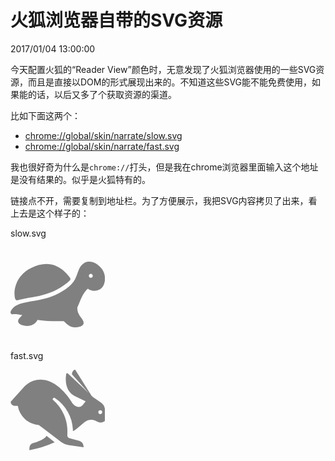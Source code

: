# 火狐浏览器自带的SVG资源
2017/01/04 13:00:00


今天配置火狐的“Reader View”颜色时，无意发现了火狐浏览器使用的一些SVG资源，而且是直接以DOM的形式展现出来的。不知道这些SVG能不能免费使用，如果能的话，以后又多了个获取资源的渠道。

比如下面这两个：

- <chrome://global/skin/narrate/slow.svg>
- <chrome://global/skin/narrate/fast.svg>

我也很好奇为什么是`chrome://`打头，但是我在chrome浏览器里面输入这个地址是没有结果的。似乎是火狐特有的。

链接点不开，需要复制到地址栏。为了方便展示，我把SVG内容拷贝了出来，看上去是这个样子的：

slow.svg

<svg xmlns="http://www.w3.org/2000/svg" viewBox="0 0 24 24" style="width:30%; display:block;">
<g fill="gray">
<path d="M1.684,13.486c-0.209,0-0.404-0.132-0.474-0.341c-0.528-1.58-0.23-5.767,4.097-7.921 c1.315-0.656,2.589-0.988,3.787-0.988c3.237,0,5.096,2.341,5.99,3.465c0.158,0.199,0.181,0.533,0,0.713 c-0.793,0.794-1.852,1.542-3.231,2.286c-2.46,1.327-5.045,1.775-7.121,2.134c-1.123,0.194-2.093,0.361-2.89,0.627 C1.789,13.479,1.735,13.486,1.684,13.486L1.684,13.486z"/>
<path d="M23.185,5.465c-0.86-1.121-2.074-1.819-3.168-1.819c-0.641,0-1.556,0.23-2.273,1.328 c-0.374,0.571-0.577,1.161-0.773,1.73c-0.512,1.482-1.041,3.016-4.662,4.969c-2.316,1.249-4.707,1.664-6.815,2.03 c-2.524,0.438-4.704,0.814-5.455,2.622c-0.069,0.165-0.045,0.354,0.062,0.495c0.107,0.143,0.281,0.217,0.46,0.193 c0.667-0.081,1.533,0.041,2.434,0.217c-0.122,0.146-0.261,0.286-0.391,0.418c-0.38,0.385-0.774,0.783-0.657,1.292 c0.108,0.474,0.604,0.699,0.966,0.828c0.399,0.142,0.843,0.217,1.283,0.217c1.241,0,2.216-0.579,2.649-1.539 c1.704,0.287,3.487,0.313,5.043,0.313l1.639-0.006c0.066,0.056,0.178,0.166,0.264,0.25c0.504,0.506,1.348,1.351,2.721,1.351 c0.129,0,0.264-0.008,0.416-0.026c0.687-0.102,1.351-0.267,1.574-0.787c0.227-0.528-0.123-1.023-0.526-1.597 c-0.481-0.685-1.08-1.532-0.998-2.652c0.196-0.397,0.368-0.824,0.546-1.267c0.479-1.19,0.975-2.421,2.12-3.513 c0.431,0.343,1.022,0.549,1.63,0.549l0,0c0.439,0,0.876-0.102,1.295-0.3c0.624-0.293,1.104-0.967,1.316-1.847 C24.175,7.707,23.914,6.418,23.185,5.465L23.185,5.465z M20.397,7.757c-0.276,0-0.5-0.224-0.5-0.5s0.224-0.5,0.5-0.5 c0.275,0,0.5,0.224,0.5,0.5S20.674,7.757,20.397,7.757z"/>
</g>
</svg>

fast.svg

<svg id="Icons" xmlns="http://www.w3.org/2000/svg" viewBox="0 0 24 20.4" style="width:30%; display:block;">
<path fill="gray" d="M14.42 16.68a.77.77 0 0 0 .54.7l2.51.68a1.58 1.58 0 0 1 1.06 1.22l.05.39-3.89-.53a4.34 4.34 0 0 1-1.74-.72L7.2 14.03a5.79 5.79 0 0 1-5.34-4.88h-.82a1 1 0 0 1-1-1l2.9-3.24a6.16 6.16 0 0 1 4.7-2.39 5.88 5.88 0 0 1 .77.05 5 5 0 0 1 .87.15c3.75 1 6.5 5.84 6.5 5.84a2.27 2.27 0 0 0 1.14.85h.17a1.27 1.27 0 0 0 1.22-.4l.78-1-2.47-1.2c-3.38-1.46-2.46-5.71-2.46-5.71 0-.26.23-.32.42-.14l5.32 5-4.31-4.81a1.39 1.39 0 0 1 .81-1.22l4.17 6.65.33.31 2.19 1.54a2.44 2.44 0 0 1 .92 1.75v2.77l-.16.13a1.66 1.66 0 0 1-1.63.19l-.75-.36a2.57 2.57 0 0 0-2.55.32l-2.18 1.82a4.28 4.28 0 0 1-.89.55 10.18 10.18 0 0 0-4.62-8.46c-.27-.16-.66.31-.47.48a10.52 10.52 0 0 1 3.68 8.5v.48zm8.38-5.42a.49.49 0 1 0-.49-.49.49.49 0 0 0 .49.49zm-18 9.14v-.52a1.39 1.39 0 0 1 .93-1.25s2.7-.66 3.43-1.84l2.06 1.63a25.62 25.62 0 0 1-6.43 2z"/>
</svg>
